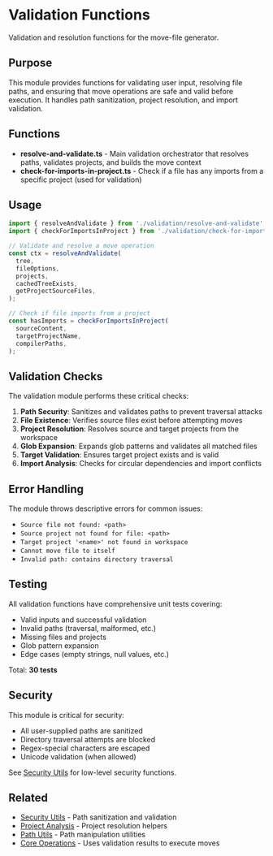 # Validation Functions

Validation and resolution functions for the move-file generator.

## Purpose

This module provides functions for validating user input, resolving file paths, and ensuring that move operations are safe and valid before execution. It handles path sanitization, project resolution, and import validation.

## Functions

- **resolve-and-validate.ts** - Main validation orchestrator that resolves paths, validates projects, and builds the move context
- **check-for-imports-in-project.ts** - Check if a file has any imports from a specific project (used for validation)

## Usage

```typescript
import { resolveAndValidate } from './validation/resolve-and-validate';
import { checkForImportsInProject } from './validation/check-for-imports-in-project';

// Validate and resolve a move operation
const ctx = resolveAndValidate(
  tree,
  fileOptions,
  projects,
  cachedTreeExists,
  getProjectSourceFiles,
);

// Check if file imports from a project
const hasImports = checkForImportsInProject(
  sourceContent,
  targetProjectName,
  compilerPaths,
);
```

## Validation Checks

The validation module performs these critical checks:

1. **Path Security**: Sanitizes and validates paths to prevent traversal attacks
2. **File Existence**: Verifies source files exist before attempting moves
3. **Project Resolution**: Resolves source and target projects from the workspace
4. **Glob Expansion**: Expands glob patterns and validates all matched files
5. **Target Validation**: Ensures target project exists and is valid
6. **Import Analysis**: Checks for circular dependencies and import conflicts

## Error Handling

The module throws descriptive errors for common issues:

- `Source file not found: <path>`
- `Source project not found for file: <path>`
- `Target project '<name>' not found in workspace`
- `Cannot move file to itself`
- `Invalid path: contains directory traversal`

## Testing

All validation functions have comprehensive unit tests covering:

- Valid inputs and successful validation
- Invalid paths (traversal, malformed, etc.)
- Missing files and projects
- Glob pattern expansion
- Edge cases (empty strings, null values, etc.)

Total: **30 tests**

## Security

This module is critical for security:

- All user-supplied paths are sanitized
- Directory traversal attempts are blocked
- Regex-special characters are escaped
- Unicode validation (when allowed)

See [Security Utils](../security-utils/README.md) for low-level security functions.

## Related

- [Security Utils](../security-utils/README.md) - Path sanitization and validation
- [Project Analysis](../project-analysis/README.md) - Project resolution helpers
- [Path Utils](../path-utils/README.md) - Path manipulation utilities
- [Core Operations](../core-operations/README.md) - Uses validation results to execute moves
